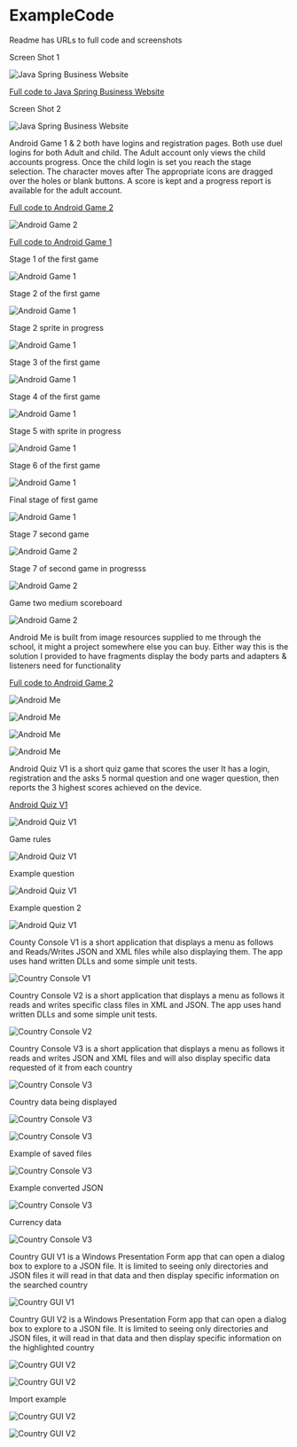 # ExampleCode
Readme has URLs to full code and screenshots

Screen Shot 1

![Java Spring Business Website](BusinessWebsite2.png?raw=true "Business Website")

[Full code to Java Spring Business Website](https://github.com/jinxTelesis/lifo)

Screen Shot 2

![Java Spring Business Website](BusinessWebsite1.png?raw=true "Business Website")

Android Game 1  & 2 both have logins and registration pages. Both use duel logins
for both Adult and child. The Adult account only views the child accounts progress.
Once the child login is set you reach the stage selection. The character moves after 
The appropriate icons are dragged over the holes or blank buttons. A score is kept 
and a progress report is available for the adult account.

[Full code to Android Game 2](https://github.com/jinxTelesis/IndividualProject4AndreL)

![Android Game 2](Game2Selection.png?raw=true "Game Selection")

[Full code to Android Game 1](https://github.com/jinxTelesis/IndividualProject3)

Stage 1 of the first game 

![Android Game 1](Game1Stage1.png?raw=true "Stage 1")

Stage 2 of the first game

![Android Game 1](Game1Stage2.png?raw=true "Stage 2")

Stage 2 sprite in progress

![Android Game 1](Game1Stage2Inprogress.png?raw=true "Stage 2 in progress")

Stage 3 of the first game

![Android Game 1](Game1Stage3.png?raw=true "Stage 3")

Stage 4 of the first game

![Android Game 1](Game1Stage4.png?raw=true "Stage 4")

Stage 5 with sprite in progress

![Android Game 1](Game1Stage5Inprogress.png?raw=true "Stage 5 in progress")

Stage 6 of the first game

![Android Game 1](Game1Stage6.png?raw=true "Stage 6")

Final stage of first game

![Android Game 1](Game1FinalStage.png?raw=true "Stage 6")

Stage 7 second game

![Android Game 2](MediumStage1.png?raw=true "Stage 7")

Stage 7 of second game in progresss

![Android Game 2](MediumStage1inProgress.png?raw=true "Stage 7 in progress")

Game two medium scoreboard

![Android Game 2](MediumStageScore.png?raw=true "Medium difficulty scoreboard")


Android Me is built from image resources supplied to me through the school, it might 
a project somewhere else you can buy. Either way this is the solution I provided to have
fragments display the body parts and adapters & listeners need for functionality

[Full code to Android Game 2](https://github.com/jinxTelesis/Android_Me-masterAndreL)

![Android Me](AndroidMe1.png?raw=true "Android me")

![Android Me](AndroidMe2.png?raw=true "Android me")

![Android Me](AndroidMe3.png?raw=true "Android me")

![Android Me](AndroidMe4.png?raw=true "Android me")


Android Quiz V1 is a short quiz game that scores the user
It has a login, registration and the asks 5 normal question
and one wager question, then reports the 3 highest scores achieved
on the device.

[Android Quiz V1](https://github.com/jinxTelesis/IndividualProjectQuest2V1)


![Android Quiz V1](quiz_selection_screen.png?raw=true "Quiz selection")

Game rules


![Android Quiz V1](rules.png?raw=true "Rules")

Example question

![Android Quiz V1](gamequestion2.png?raw=true "Game question 2")


Example question 2

![Android Quiz V1](gamequestion3.png?raw=true "Game question 2")

County Console V1 is a short application that displays a menu as follows
and Reads/Writes JSON and XML files while also displaying them. The app uses
hand written DLLs and some simple unit tests.

![Country Console V1](CountryConsolePhoto1.png?raw=true "Menu display")

Country Console V2 is a short application that displays a menu as follows
it reads and writes specific class files in XML and JSON. The app uses 
hand written DLLs and some simple unit tests.

![Country Console V2](CountryConsolePhoto2.png?raw=true "Menu display")

Country Console V3 is a short application that displays a menu as follows
it reads and writes JSON and XML files and will also display specific data
requested of it from each country

![Country Console V3](CountryConsolePhoto5.png?raw=true "Menu display")

Country data being displayed

![Country Console V3](CountryConsolePhoto3.png?raw=true "country data")

![Country Console V3](CountryConsolePhoto4.png?raw=true "country data")

Example of saved files

![Country Console V3](CountryConsolePhoto5Nhalf.png?raw=true "saved file")

Example converted JSON

![Country Console V3](CountryConsolePhoto6.png?raw=true "saved file")

Currency data

![Country Console V3](CountryConsolePhoto7.png?raw=true "currency data")

Country GUI V1 is a Windows Presentation Form app that can open a dialog box
to explore to a JSON file. It is limited to seeing only directories and JSON files
it will read in that data and then display specific information on the searched country

![Country GUI V1](photo1Project4GUI.png?raw=true "Country display")

Country GUI V2 is a Windows Presentation Form app that can open a dialog box
to explore to a JSON file. It is limited to seeing only directories and JSON files,
it will read in that data and then display specific information on the highlighted country

![Country GUI V2](photo1.png?raw=true "Country display")

![Country GUI V2](photo2.png?raw=true "Country display")

Import example

![Country GUI V2](photo3.png?raw=true "Country display")

![Country GUI V2](photo4.png?raw=true "Country display")



































































